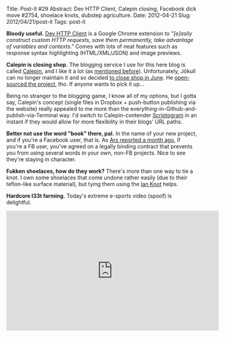 Title: Post-It #29
Abstract: Dev HTTP Client, Calepin closing, Facebook dick move #2754, shoelace knots, dubstep agriculture.
Date: 2012-04-21
Slug: 2012/04/21/post-it
Tags: post-it


**Bloody useful.**  [Dev HTTP Client](https://chrome.google.com/webstore/detail/aejoelaoggembcahagimdiliamlcdmfm) is a Google Chrome extension to _"[e]asily construct custom HTTP requests, save them permanently, take advantage of variables and contexts."_  Comes with lots of neat features such as response syntax highlighting (HTML/XML/JSON) and image previews.

**Calepin is closing shop.**  The blogging service I use for this here blog is called [Calepin](http://calepin.co/), and I like it a lot (as [mentioned before](http://carlo.zottmann.org/2012/01/20/the-big-blog-move-of-2012/)).  Unfortunately, Jökull can no longer maintain it and so decided [to close shop in June](http://twitter.com/calepinapp/status/192335906479415296).  He [open-sourced the project](http://github.com/jokull/calepin), tho.  If anyone wants to pick it up…

Being no stranger to the blogging game, I know all of my options, but I gotta say, Calepin's concept (single files in Dropbox + push-button publishing via the website) really appealed to me more than the everything-in-Github-and-publish-via-Terminal way.  I'd switch to Calepin-contender [Scriptogram](http://scriptogr.am/) in an instant if they would allow for more flexibility in their blogs' URL paths.

**Better not use the word "book" there, pal.**  In the name of your new project, and if you're a Facebook user, that is.  As [Ars reported a month ago](http://j.mp/I0Skpr), if you're a FB user, you've agreed on a legally binding contract that prevents you from using several words in your own, non-FB projects.  Nice to see they're staying in character.

**Fukken shoelaces, how do they work?**  There's more than one way to tie a knot.  I own some shoelaces that come undone rather easily (due to their teflon-like surface material), but tying them using the [Ian Knot](http://www.fieggen.com/shoelace/ianknot.htm) helps.

**Hardcore l33t farming.**  Today's extreme e-sports video (spoof) is delightful.

<iframe width="560" height="315" src="https://www.youtube-nocookie.com/embed/gEJHrmliVQw" frameborder="0" allowfullscreen></iframe>